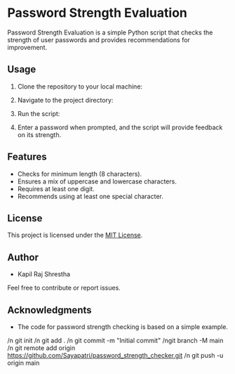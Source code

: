# Password Strength Evaluation

Password Strength Evaluation is a simple Python script that checks the strength of user passwords and provides recommendations for improvement.

## Usage

1. Clone the repository to your local machine:

2. Navigate to the project directory:


3. Run the script:


4. Enter a password when prompted, and the script will provide feedback on its strength.

## Features

- Checks for minimum length (8 characters).
- Ensures a mix of uppercase and lowercase characters.
- Requires at least one digit.
- Recommends using at least one special character.

## License

This project is licensed under the [MIT License](LICENSE).

## Author

- Kapil Raj Shrestha

Feel free to contribute or report issues.

## Acknowledgments

- The code for password strength checking is based on a simple example.

/n git init
/n git add .
/n git commit -m "Initial commit"
/ngit branch -M main
/n git remote add origin https://github.com/Sayapatri/password_strength_checker.git
/n git push -u origin main


